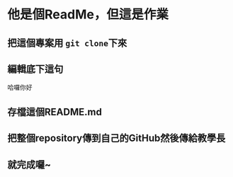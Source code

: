 # 他是個ReadMe，但這是作業

## 把這個專案用 `git clone`下來

## 編輯底下這句

哈囉你好
## 存檔這個README.md

## 把整個repository傳到自己的GitHub然後傳給教學長

## 就完成囉~